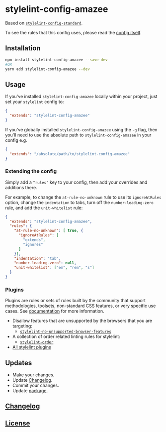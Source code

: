 # stylelint-config-amazee

Based on [`stylelint-config-standard`](https://github.com/stylelint/stylelint-config-standard).

To see the rules that this config uses, please read the [config itself](./index.js).

## Installation

```bash
npm install stylelint-config-amazee --save-dev
#OR
yarn add stylelint-config-amazee --dev

```

## Usage

If you've installed `stylelint-config-amazee` locally within your project, just set your `stylelint` config to:

```json
{
  "extends": "stylelint-config-amazee"
}
```

If you've globally installed `stylelint-config-amazee` using the `-g` flag, then you'll need to use the absolute path to `stylelint-config-amazee` in your config e.g.

```json
{
  "extends": "/absolute/path/to/stylelint-config-amazee"
}
```

### Extending the config

Simply add a `"rules"` key to your config, then add your overrides and additions there.

For example, to change the `at-rule-no-unknown` rule to use its `ignoreAtRules` option, change the `indentation` to tabs, turn off the `number-leading-zero` rule, and add the `unit-whitelist` rule:

```json
{
  "extends": "stylelint-config-amazee",
  "rules": {
    "at-rule-no-unknown": [ true, {
      "ignoreAtRules": [
        "extends",
        "ignores"
      ]
    }],
    "indentation": "tab",
    "number-leading-zero": null,
    "unit-whitelist": ["em", "rem", "s"]
  }
}
```

### Plugins
Plugins are rules or sets of rules built by the community that support methodologies, toolsets, non-standard CSS features, or very specific use cases. See [documentation](https://stylelint.io/user-guide/configuration/#plugins) for more information.

- Disallow features that are unsupported by the browsers that you are targeting:
  - [`stylelint-no-unsupported-browser-features`](https://www.npmjs.com/package/stylelint-no-unsupported-browser-features)
- A collection of order related linting rules for stylelint:
  - [`stylelint-order`](https://www.npmjs.com/package/stylelint-order)
- [All stylelint plugins](https://www.npmjs.com/search?q=keywords:stylelint-plugin)

## Updates
* Make your changes.
* Update [Changelog](CHANGELOG.md).
* Commit your changes.
* Update [package](https://docs.npmjs.com/getting-started/publishing-npm-packages#how-to-update-a-package).

## [Changelog](CHANGELOG.md)

## [License](LICENSE)
